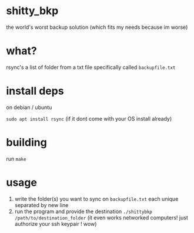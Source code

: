 # shitty_bkp
the world's worst backup solution (which fits my needs because im worse) 

# what? 
rsync's a list of folder from a txt file specifically called `backupfile.txt` 

# install deps
on debian / ubuntu <br>

`sudo apt install rsync` (if it dont come with your OS install already)

# building
run `make`

# usage 
1. write the folder(s) you want to sync on `backupfile.txt` each unique separated by new line
2. run the program and provide the destination `./shittybkp /path/to/destination_folder` (it even works networked computers! just authorize your ssh keypair ! wow)
